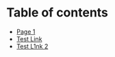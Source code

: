 # Table of contents

* [Page 1](README.md)
* [Test Link](README.md)
* [Test L1nk 2](http://127.0.0.1:5000/s/im5PiZkP0JmfF3k2LNeq/#heading-2)
